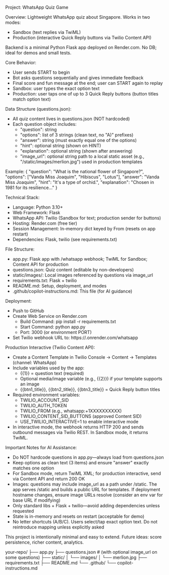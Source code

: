 Project: WhatsApp Quiz Game

Overview:
Lightweight WhatsApp quiz about Singapore. Works in two modes:
- Sandbox (text replies via TwiML)
- Production (interactive Quick Reply buttons via Twilio Content API)

Backend is a minimal Python Flask app deployed on Render.com. No DB; ideal for demos and small tests.

Core Behavior:
- User sends START to begin
- Bot asks questions sequentially and gives immediate feedback
- Final score and fun message at the end; user can START again to replay
- Sandbox: user types the exact option text
- Production: user taps one of up to 3 Quick Reply buttons (button titles match option text)

Data Structure (questions.json):
- All quiz content lives in questions.json (NOT hardcoded)
- Each question object includes:
  - "question": string
  - "options": list of 3 strings (clean text, no "A)" prefixes)
  - "answer": string (must exactly equal one of the options)
  - "hint": optional string (shown on HINT)
  - "explanation": optional string (shown after answering)
  - "image_url": optional string path to a local static asset (e.g., "/static/images/merlion.jpg") used in production templates

Example:
{
  "question": "What is the national flower of Singapore?",
  "options": ["Vanda Miss Joaquim", "Hibiscus", "Lotus"],
  "answer": "Vanda Miss Joaquim",
  "hint": "It's a type of orchid.",
  "explanation": "Chosen in 1981 for its resilience..."
}

Technical Stack:
- Language: Python 3.10+
- Web Framework: Flask
- WhatsApp API: Twilio (Sandbox for text; production sender for buttons)
- Hosting: Render.com (free tier)
- Session Management: In-memory dict keyed by From (resets on app restart)
- Dependencies: Flask, twilio (see requirements.txt)

File Structure:
- app.py: Flask app with /whatsapp webhook; TwiML for Sandbox; Content API for production
- questions.json: Quiz content (editable by non-developers)
- static/images/: Local images referenced by questions via image_url
- requirements.txt: Flask + twilio
- README.md: Setup, deployment, and modes
- .github/copilot-instructions.md: This file (for AI guidance)

Deployment:
- Push to GitHub
- Create Web Service on Render.com
  - Build Command: pip install -r requirements.txt
  - Start Command: python app.py
  - Port: 3000 (or environment PORT)
- Set Twilio webhook URL to: https://<your-app>.onrender.com/whatsapp

Production Interactive (Twilio Content API):
- Create a Content Template in Twilio Console → Content → Templates (channel: WhatsApp)
- Include variables used by the app:
  - {{1}} = question text (required)
  - Optional media/image variable (e.g., {{2}}) if your template supports an image
  - {{btn1_title}}, {{btn2_title}}, {{btn3_title}} = Quick Reply button titles
- Required environment variables:
  - TWILIO_ACCOUNT_SID
  - TWILIO_AUTH_TOKEN
  - TWILIO_FROM (e.g., whatsapp:+1XXXXXXXXXX)
  - TWILIO_CONTENT_SID_BUTTONS (approved Content SID)
  - USE_TWILIO_INTERACTIVE=1 to enable interactive mode
- In interactive mode, the webhook returns HTTP 200 and sends outbound messages via Twilio REST. In Sandbox mode, it returns TwiML.

Important Notes for AI Assistance:
- Do NOT hardcode questions in app.py—always load from questions.json
- Keep options as clean text (3 items) and ensure "answer" exactly matches one option
- For Sandbox mode, return TwiML XML; for production interactive, send via Content API and return 200 OK
- Images: questions may include image_url as a path under /static. The app serves /static and builds a public URL for templates. If deployment hostname changes, ensure image URLs resolve (consider an env var for base URL if modifying)
- Only standard libs + Flask + twilio—avoid adding dependencies unless requested
- State is in-memory and resets on restart (acceptable for demo)
- No letter shortcuts (A/B/C). Users select/tap exact option text. Do not reintroduce mapping unless explicitly asked

This project is intentionally minimal and easy to extend. Future ideas: score persistence, richer content, analytics.


your-repo/
├── app.py
├── questions.json          # (with optional image_url on some questions)
├── static/
│   └── images/
│       └── merlion.jpg
├── requirements.txt
├── README.md
└── .github/
    └── copilot-instructions.md


